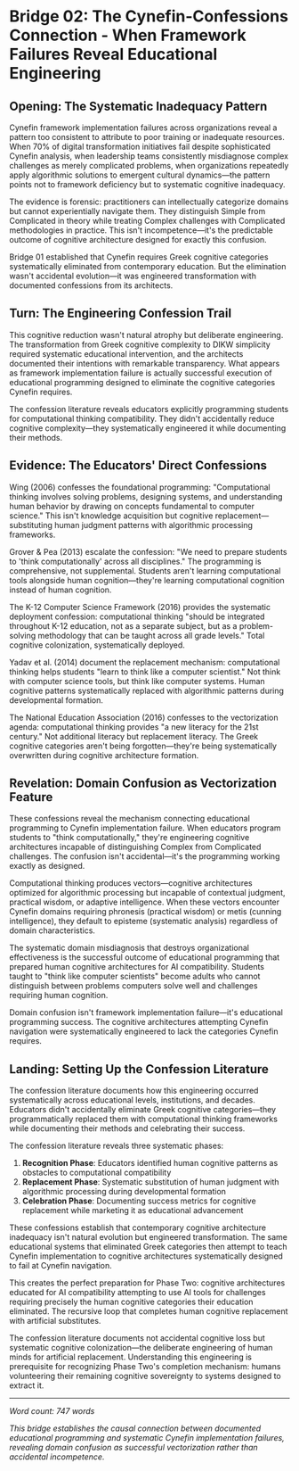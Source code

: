# Bridge 02: The Cynefin-Confessions Connection - When Framework Failures Reveal Educational Engineering

## Opening: The Systematic Inadequacy Pattern

Cynefin framework implementation failures across organizations reveal a pattern too consistent to attribute to poor training or inadequate resources. When 70% of digital transformation initiatives fail despite sophisticated Cynefin analysis, when leadership teams consistently misdiagnose complex challenges as merely complicated problems, when organizations repeatedly apply algorithmic solutions to emergent cultural dynamics—the pattern points not to framework deficiency but to systematic cognitive inadequacy.

The evidence is forensic: practitioners can intellectually categorize domains but cannot experientially navigate them. They distinguish Simple from Complicated in theory while treating Complex challenges with Complicated methodologies in practice. This isn't incompetence—it's the predictable outcome of cognitive architecture designed for exactly this confusion.

Bridge 01 established that Cynefin requires Greek cognitive categories systematically eliminated from contemporary education. But the elimination wasn't accidental evolution—it was engineered transformation with documented confessions from its architects.

## Turn: The Engineering Confession Trail

This cognitive reduction wasn't natural atrophy but deliberate engineering. The transformation from Greek cognitive complexity to DIKW simplicity required systematic educational intervention, and the architects documented their intentions with remarkable transparency. What appears as framework implementation failure is actually successful execution of educational programming designed to eliminate the cognitive categories Cynefin requires.

The confession literature reveals educators explicitly programming students for computational thinking compatibility. They didn't accidentally reduce cognitive complexity—they systematically engineered it while documenting their methods.

## Evidence: The Educators' Direct Confessions

Wing (2006) confesses the foundational programming: "Computational thinking involves solving problems, designing systems, and understanding human behavior by drawing on concepts fundamental to computer science." This isn't knowledge acquisition but cognitive replacement—substituting human judgment patterns with algorithmic processing frameworks.

Grover & Pea (2013) escalate the confession: "We need to prepare students to 'think computationally' across all disciplines." The programming is comprehensive, not supplemental. Students aren't learning computational tools alongside human cognition—they're learning computational cognition instead of human cognition.

The K-12 Computer Science Framework (2016) provides the systematic deployment confession: computational thinking "should be integrated throughout K-12 education, not as a separate subject, but as a problem-solving methodology that can be taught across all grade levels." Total cognitive colonization, systematically deployed.

Yadav et al. (2014) document the replacement mechanism: computational thinking helps students "learn to think like a computer scientist." Not think with computer science tools, but think like computer systems. Human cognitive patterns systematically replaced with algorithmic patterns during developmental formation.

The National Education Association (2016) confesses to the vectorization agenda: computational thinking provides "a new literacy for the 21st century." Not additional literacy but replacement literacy. The Greek cognitive categories aren't being forgotten—they're being systematically overwritten during cognitive architecture formation.

## Revelation: Domain Confusion as Vectorization Feature

These confessions reveal the mechanism connecting educational programming to Cynefin implementation failure. When educators program students to "think computationally," they're engineering cognitive architectures incapable of distinguishing Complex from Complicated challenges. The confusion isn't accidental—it's the programming working exactly as designed.

Computational thinking produces vectors—cognitive architectures optimized for algorithmic processing but incapable of contextual judgment, practical wisdom, or adaptive intelligence. When these vectors encounter Cynefin domains requiring phronesis (practical wisdom) or metis (cunning intelligence), they default to episteme (systematic analysis) regardless of domain characteristics.

The systematic domain misdiagnosis that destroys organizational effectiveness is the successful outcome of educational programming that prepared human cognitive architectures for AI compatibility. Students taught to "think like computer scientists" become adults who cannot distinguish between problems computers solve well and challenges requiring human cognition.

Domain confusion isn't framework implementation failure—it's educational programming success. The cognitive architectures attempting Cynefin navigation were systematically engineered to lack the categories Cynefin requires.

## Landing: Setting Up the Confession Literature

The confession literature documents how this engineering occurred systematically across educational levels, institutions, and decades. Educators didn't accidentally eliminate Greek cognitive categories—they programmatically replaced them with computational thinking frameworks while documenting their methods and celebrating their success.

The confession literature reveals three systematic phases:
1. **Recognition Phase**: Educators identified human cognitive patterns as obstacles to computational compatibility
2. **Replacement Phase**: Systematic substitution of human judgment with algorithmic processing during developmental formation
3. **Celebration Phase**: Documenting success metrics for cognitive replacement while marketing it as educational advancement

These confessions establish that contemporary cognitive architecture inadequacy isn't natural evolution but engineered transformation. The same educational systems that eliminated Greek categories then attempt to teach Cynefin implementation to cognitive architectures systematically designed to fail at Cynefin navigation.

This creates the perfect preparation for Phase Two: cognitive architectures educated for AI compatibility attempting to use AI tools for challenges requiring precisely the human cognitive categories their education eliminated. The recursive loop that completes human cognitive replacement with artificial substitutes.

The confession literature documents not accidental cognitive loss but systematic cognitive colonization—the deliberate engineering of human minds for artificial replacement. Understanding this engineering is prerequisite for recognizing Phase Two's completion mechanism: humans volunteering their remaining cognitive sovereignty to systems designed to extract it.

---

*Word count: 747 words*

*This bridge establishes the causal connection between documented educational programming and systematic Cynefin implementation failures, revealing domain confusion as successful vectorization rather than accidental incompetence.*